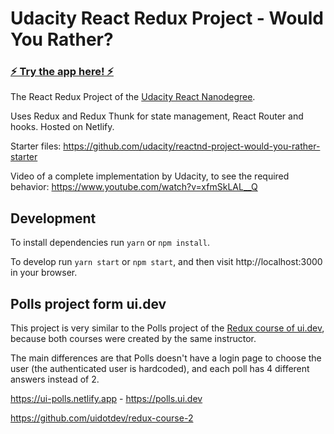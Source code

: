 # Udacity React Redux Project - Would You Rather?

<h3><a href="https://albert-react-redux-udacity-wouldyourather.netlify.app/">⚡️ Try the app here! ⚡️</a></h3>

The React Redux Project of the [Udacity React Nanodegree](https://www.udacity.com/course/react-nanodegree--nd019).

Uses Redux and Redux Thunk for state management, React Router and hooks. Hosted on Netlify.

Starter files: https://github.com/udacity/reactnd-project-would-you-rather-starter

Video of a complete implementation by Udacity, to see the required behavior: https://www.youtube.com/watch?v=xfmSkLAL__Q

## Development

To install dependencies run `yarn` or `npm install`.

To develop run `yarn start` or `npm start`, and then visit http://localhost:3000 in your browser.

## Polls project form ui.dev

This project is very similar to the Polls project of the [Redux course of ui.dev](https://ui.dev/redux), because both courses were created by the same instructor.

The main differences are that Polls doesn't have a login page to choose the user (the authenticated user is hardcoded), and each poll has 4 different answers instead of 2.

https://ui-polls.netlify.app - https://polls.ui.dev

https://github.com/uidotdev/redux-course-2
